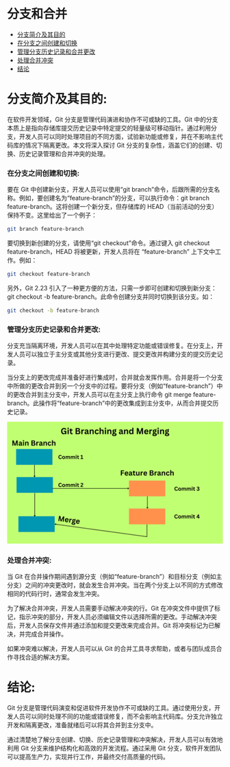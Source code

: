 # 分支和合并

- [分支简介及其目的](#分支简介及其目的)
- [在分支之间创建和切换](#在分支之间创建和切换)
- [管理分支历史记录和合并更改](#管理分支历史记录和合并更改)
- [处理合并冲突](#处理合并冲突)
- [结论](#结论)

# 分支简介及其目的:

在软件开发领域，Git 分支是管理代码演进和协作不可或缺的工具。Git 中的分支本质上是指向存储库提交历史记录中特定提交的轻量级可移动指针。通过利用分支，开发人员可以同时处理项目的不同方面，试验新功能或修复，并在不影响主代码库的情况下隔离更改。本文将深入探讨 Git 分支的复杂性，涵盖它们的创建、切换、历史记录管理和合并冲突的处理。

### 在分支之间创建和切换:

要在 Git 中创建新分支，开发人员可以使用“git branch”命令，后跟所需的分支名称。例如，要创建名为“feature-branch”的分支，可以执行命令：git branch feature-branch。这将创建一个新分支，但存储库的 HEAD（当前活动的分支）保持不变。这里给出了一个例子：

```bash
git branch feature-branch
```
要切换到新创建的分支，请使用“git checkout”命令。通过键入 git checkout feature-branch，HEAD 将被更新，开发人员将在 “feature-branch” 上下文中工作。例如：

```bash
git checkout feature-branch
```
另外，Git 2.23 引入了一种更方便的方法，只需一步即可创建和切换到新分支：git checkout -b feature-branch。此命令创建分支并同时切换到该分支。如：

```bash
git checkout -b feature-branch
```

### 管理分支历史记录和合并更改:

分支充当隔离环境，开发人员可以在其中处理特定功能或错误修复。在分支上，开发人员可以独立于主分支或其他分支进行更改、提交更改并构建分支的提交历史记录。

当分支上的更改完成并准备好进行集成时，合并就会发挥作用。合并是将一个分支中所做的更改合并到另一个分支中的过程。要将分支（例如“feature-branch”）中的更改合并到主分支中，开发人员可以在主分支上执行命令 git merge feature-branch。此操作将“feature-branch”中的更改集成到主分支中，从而合并提交历史记录。

<img alt="Git branching and merging infographic" src="../../../images/Part-03/branching-and-merging.png" />

### 处理合并冲突:

当 Git 在合并操作期间遇到源分支（例如“feature-branch”）和目标分支（例如主分支）之间的冲突更改时，就会发生合并冲突。当在两个分支上以不同的方式修改相同的代码行时，通常会发生冲突。

为了解决合并冲突，开发人员需要手动解决冲突的行。Git 在冲突文件中提供了标记，指示冲突的部分，开发人员必须编辑文件以选择所需的更改。手动解决冲突后，开发人员保存文件并通过添加和提交更改来完成合并。Git 将冲突标记为已解决，并完成合并操作。

如果冲突难以解决，开发人员可以从 Git 的合并工具寻求帮助，或者与团队成员合作寻找合适的解决方案。

# 结论:

Git 分支是管理代码演变和促进软件开发协作不可或缺的工具。通过使用分支，开发人员可以同时处理不同的功能或错误修复，而不会影响主代码库。分支允许独立开发和隔离更改，准备就绪后可以将其合并到主分支中。

通过清楚地了解分支创建、切换、历史记录管理和冲突解决，开发人员可以有效地利用 Git 分支来维护结构化和高效的开发流程。通过采用 Git 分支，软件开发团队可以提高生产力，实现并行工作，并最终交付高质量的代码。
